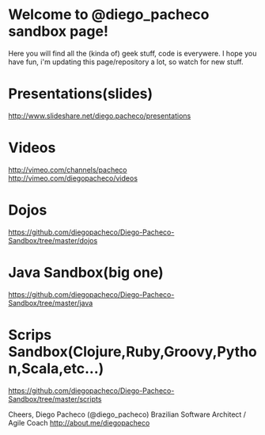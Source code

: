 Welcome to @diego_pacheco sandbox page!
=======================================

Here you will find all the (kinda of) geek stuff, code is everywere. I hope you have fun, 
i'm updating this page/repository a lot, so watch for new stuff.

# Presentations(slides)
http://www.slideshare.net/diego.pacheco/presentations

# Videos
http://vimeo.com/channels/pacheco
http://vimeo.com/diegopacheco/videos

# Dojos
https://github.com/diegopacheco/Diego-Pacheco-Sandbox/tree/master/dojos

# Java Sandbox(big one)
https://github.com/diegopacheco/Diego-Pacheco-Sandbox/tree/master/java

# Scrips Sandbox(Clojure,Ruby,Groovy,Python,Scala,etc...)
https://github.com/diegopacheco/Diego-Pacheco-Sandbox/tree/master/scripts 

Cheers,
Diego Pacheco (@diego_pacheco)
Brazilian Software Architect / Agile Coach
http://about.me/diegopacheco